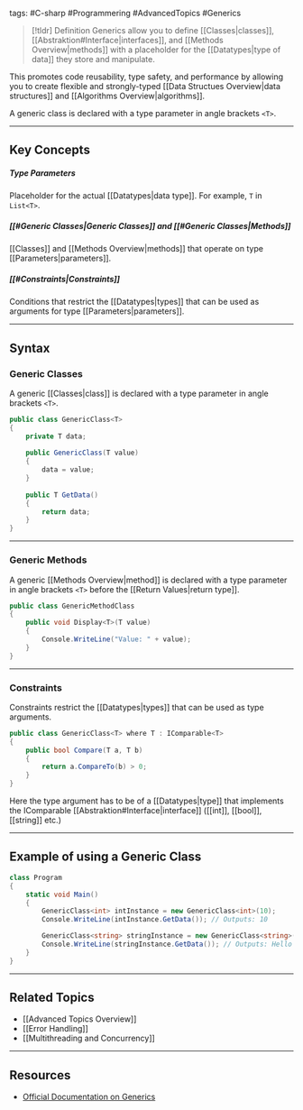 tags: #C-sharp #Programmering #AdvancedTopics #Generics

> [!tldr] Definition
> Generics allow you to define [[Classes|classes]], [[Abstraktion#Interface|interfaces]], and [[Methods Overview|methods]] with a placeholder for the [[Datatypes|type of data]] they store and manipulate. 

This promotes code reusability, type safety, and performance by allowing you to create flexible and strongly-typed [[Data Structues Overview|data structures]] and [[Algorithms Overview|algorithms]].

A generic class is declared with a type parameter in angle brackets `<T>`.

---

## Key Concepts
##### Type Parameters
 Placeholder for the actual [[Datatypes|data type]]. For example, `T` in `List<T>`. 

##### [[#Generic Classes|Generic Classes]] and [[#Generic Classes|Methods]]
[[Classes]] and [[Methods Overview|methods]] that operate on type [[Parameters|parameters]]. 

##### [[#Constraints|Constraints]]
Conditions that restrict the [[Datatypes|types]] that can be used as arguments for type [[Parameters|parameters]].

---

## Syntax
### Generic Classes
A generic [[Classes|class]] is declared with a type parameter in angle brackets `<T>`.
```csharp
public class GenericClass<T> 
{ 
	private T data; 
	
	public GenericClass(T value) 
	{ 
		data = value; 
	} 
	
	public T GetData() 
	{ 
		return data; 
	} 
}
```

---

### Generic Methods
A generic [[Methods Overview|method]] is declared with a type parameter in angle brackets `<T>` before the [[Return Values|return type]].
```csharp
public class GenericMethodClass
{
    public void Display<T>(T value)
    {
        Console.WriteLine("Value: " + value);
    }
}
```

---

### Constraints
Constraints restrict the [[Datatypes|types]] that can be used as type arguments.
```csharp
public class GenericClass<T> where T : IComparable<T>
{
    public bool Compare(T a, T b)
    {
        return a.CompareTo(b) > 0;
    }
}
```

Here the type argument has to be of a [[Datatypes|type]] that implements the IComparable [[Abstraktion#Interface|interface]] ([[int]], [[bool]], [[string]] etc.)

---

## Example of using a Generic Class
```csharp
class Program
{
    static void Main()
    {
        GenericClass<int> intInstance = new GenericClass<int>(10);
        Console.WriteLine(intInstance.GetData()); // Outputs: 10

        GenericClass<string> stringInstance = new GenericClass<string>("Hello");
        Console.WriteLine(stringInstance.GetData()); // Outputs: Hello
    }
}
```

---

## Related Topics
- [[Advanced Topics Overview]]
- [[Error Handling]]
- [[Multithreading and Concurrency]]

---

## Resources
- [Official Documentation on Generics](https://learn.microsoft.com/en-us/dotnet/csharp/fundamentals/types/generics)